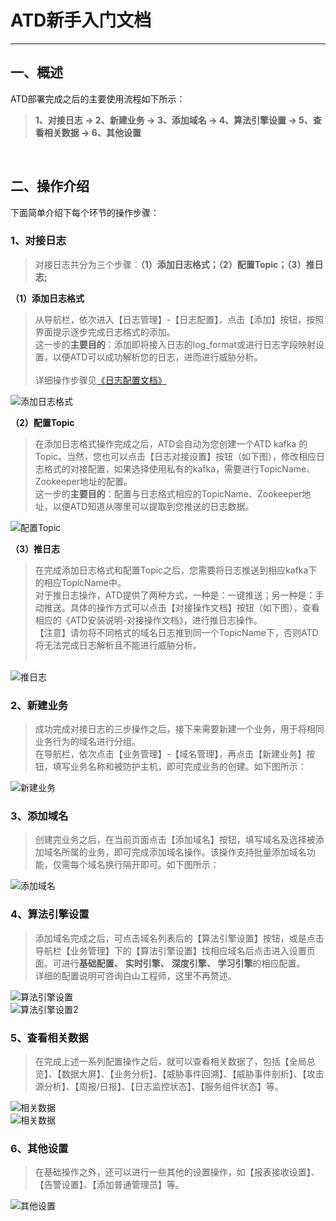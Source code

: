 ﻿# ATD新手入门文档
---

## 一、概述
ATD部署完成之后的主要使用流程如下所示：

> **1、对接日志 -> 2、新建业务 -> 3、添加域名 -> 4、算法引擎设置 -> 5、查看相关数据 -> 6、其他设置**

<br/>

## 二、操作介绍
下面简单介绍下每个环节的操作步骤：

### 1、对接日志
> 对接日志共分为三个步骤：**（1）添加日志格式；（2）配置Topic；（3）推日志;**

**（1）添加日志格式**
> 从导航栏，依次进入【日志管理】-【日志配置】，点击【添加】按钮，按照界面提示逐步完成日志格式的添加。<br/>这一步的**主要目的**：添加即将接入日志的log_format或进行日志字段映射设置，以便ATD可以成功解析您的日志，进而进行威胁分析。<br/><br/>
> 详细操作步骤见[《日志配置文档》](https://github.com/yunjuhe/atd/blob/master/%E6%97%A5%E5%BF%97%E9%85%8D%E7%BD%AE%E6%96%87%E6%A1%A3.md)

![添加日志格式][1]

**（2）配置Topic**
> 在添加日志格式操作完成之后，ATD会自动为您创建一个ATD kafka 的Topic。当然，您也可以点击【日志对接设置】按钮（如下图），修改相应日志格式的对接配置，如果选择使用私有的kafka，需要进行TopicName、Zookeeper地址的配置。<br/>这一步的**主要目的**：配置与日志格式相应的TopicName、Zookeeper地址，以便ATD知道从哪里可以提取到您推送的日志数据。<br/>

![配置Topic][2]

**（3）推日志**
> 在完成添加日志格式和配置Topic之后，您需要将日志推送到相应kafka下的相应TopicName中。<br/>
> 对于推日志操作，ATD提供了两种方式，一种是：一键推送；另一种是：手动推送。具体的操作方式可以点击【对接操作文档】按钮（如下图），查看相应的《ATD安装说明-对接操作文档》，进行推日志操作。<br/>
【注意】请勿将不同格式的域名日志推到同一个TopicName下，否则ATD将无法完成日志解析且不能进行威胁分析。<br/><br/> 

![推日志][3]

### 2、新建业务
> 成功完成对接日志的三步操作之后，接下来需要新建一个业务，用于将相同业务行为的域名进行分组。<br/>
> 在导航栏，依次点击【业务管理】-【域名管理】，再点击【新建业务】按钮，填写业务名称和被防护主机，即可完成业务的创建。如下图所示：

![新建业务][4]

### 3、添加域名
> 创建完业务之后，在当前页面点击【添加域名】按钮，填写域名及选择被添加域名所属的业务，即可完成添加域名操作。该操作支持批量添加域名功能，仅需每个域名换行隔开即可。如下图所示：

![添加域名][5]

### 4、算法引擎设置
> 添加域名完成之后，可点击域名列表后的【算法引擎设置】按钮，或是点击导航栏【业务管理】下的【算法引擎设置】找相应域名后点击进入设置页面。可进行**基础配置、** **实时引擎、** **深度引擎、** **学习引擎**的相应配置。<br/>
> 详细的配置说明可咨询白山工程师，这里不再赘述。

![算法引擎设置][6] <br/>
![算法引擎设置2][7]

### 5、查看相关数据
> 在完成上述一系列配置操作之后，就可以查看相关数据了，包括【全局总览】、【数据大屏】、【业务分析】、【威胁事件回溯】、【威胁事件剖析】、【攻击源分析】、【周报/日报】、【日志监控状态】、【服务组件状态】等。

![相关数据][8] <br/>
![相关数据][10]

### 6、其他设置
> 在基础操作之外，还可以进行一些其他的设置操作，如【报表接收设置】、【告警设置】、【添加普通管理员】等。

![其他设置][9]







[1]: http://omyh4kvaf.bkt.clouddn.com/%E6%97%A5%E5%BF%97%E6%A0%BC%E5%BC%8F.png
[2]: http://omyh4kvaf.bkt.clouddn.com/%E6%97%A5%E5%BF%97%E5%AF%B9%E6%8E%A5%E9%85%8D%E7%BD%AE2.png
[3]: http://omyh4kvaf.bkt.clouddn.com/%E5%AF%B9%E6%8E%A5%E6%96%87%E6%A1%A3.png
[4]: http://omyh4kvaf.bkt.clouddn.com/%E6%96%B0%E5%BB%BA%E4%B8%9A%E5%8A%A1.png
[5]: http://omyh4kvaf.bkt.clouddn.com/%E6%B7%BB%E5%8A%A0%E5%9F%9F%E5%90%8D.png
[6]: http://omyh4kvaf.bkt.clouddn.com/%E7%AE%97%E6%B3%95%E5%BC%95%E6%93%8E%E8%AE%BE%E7%BD%AE.png
[7]: http://omyh4kvaf.bkt.clouddn.com/%E7%AE%97%E6%B3%95%E5%BC%95%E6%93%8E%E8%AE%BE%E7%BD%AE2.png
[8]: http://omyh4kvaf.bkt.clouddn.com/%E6%95%B0%E6%8D%AE.png
[9]: http://omyh4kvaf.bkt.clouddn.com/%E5%85%B6%E4%BB%96%E8%AE%BE%E7%BD%AE.png
[10]: http://omyh4kvaf.bkt.clouddn.com/%E6%95%B0%E6%8D%AE%E5%A4%A7%E5%B1%8F.png

